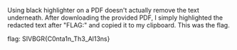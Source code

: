 Using black highlighter on a PDF doesn't actually remove the text underneath. After downloading
the provided PDF, I simply highlighted the redacted text after "FLAG:" and copied it to my clipboard.
This was the flag.

flag: SIVBGR{C0nta1n_Th3_Al13ns}
